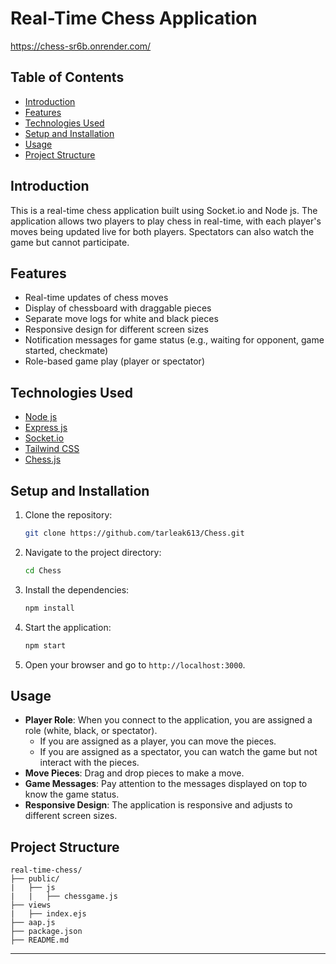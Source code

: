 # Real-Time Chess Application
https://chess-sr6b.onrender.com/


## Table of Contents

- [Introduction](#introduction)
- [Features](#features)
- [Technologies Used](#technologies-used)
- [Setup and Installation](#setup-and-installation)
- [Usage](#usage)
- [Project Structure](#project-structure)


## Introduction

This is a real-time chess application built using Socket.io and Node js. The application allows two players to play chess in real-time, with each player's moves being updated live for both players. Spectators can also watch the game but cannot participate.

## Features

- Real-time updates of chess moves
- Display of chessboard with draggable pieces
- Separate move logs for white and black pieces
- Responsive design for different screen sizes
- Notification messages for game status (e.g., waiting for opponent, game started, checkmate)
- Role-based game play (player or spectator)

## Technologies Used

- [Node js](https://reactjs.org/](https://nodejs.org/docs/latest/api/))
- [Express js](https://expressjs.com/)
- [Socket.io](https://socket.io/)
- [Tailwind CSS](https://tailwindcss.com/)
- [Chess.js](https://github.com/jhlywa/chess.js)

## Setup and Installation

1. Clone the repository:
    ```bash
    git clone https://github.com/tarleak613/Chess.git
    ```
2. Navigate to the project directory:
    ```bash
    cd Chess
    ```
3. Install the dependencies:
    ```bash
    npm install
    ```
4. Start the application:
    ```bash
    npm start
    ```
5. Open your browser and go to `http://localhost:3000`.

## Usage

- **Player Role**: When you connect to the application, you are assigned a role (white, black, or spectator).
  - If you are assigned as a player, you can move the pieces.
  - If you are assigned as a spectator, you can watch the game but not interact with the pieces.
- **Move Pieces**: Drag and drop pieces to make a move.
- **Game Messages**: Pay attention to the messages displayed on top to know the game status.
- **Responsive Design**: The application is responsive and adjusts to different screen sizes.

## Project Structure

```plaintext
real-time-chess/
├── public/
|   ├── js
|   |   ├── chessgame.js
├── views
|   ├── index.ejs
├── aap.js
├── package.json
├── README.md
```
---
